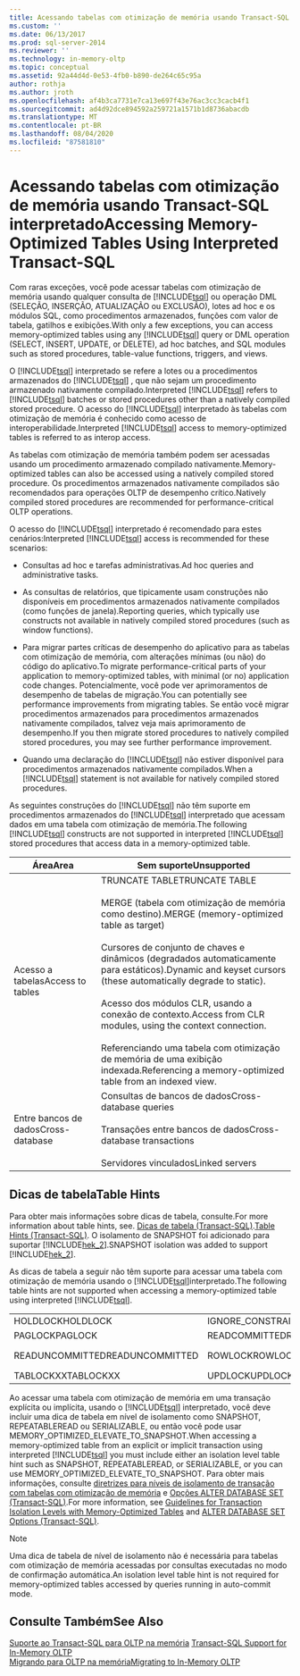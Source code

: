 ```yaml
---
title: Acessando tabelas com otimização de memória usando Transact-SQL interpretado | Microsoft Docs
ms.custom: ''
ms.date: 06/13/2017
ms.prod: sql-server-2014
ms.reviewer: ''
ms.technology: in-memory-oltp
ms.topic: conceptual
ms.assetid: 92a44d4d-0e53-4fb0-b890-de264c65c95a
author: rothja
ms.author: jroth
ms.openlocfilehash: af4b3ca7731e7ca13e697f43e76ac3cc3cacb4f1
ms.sourcegitcommit: ad4d92dce894592a259721a1571b1d8736abacdb
ms.translationtype: MT
ms.contentlocale: pt-BR
ms.lasthandoff: 08/04/2020
ms.locfileid: "87581810"
---
```

# <a name="accessing-memory-optimized-tables-using-interpreted-transact-sql"></a><span data-ttu-id="e8dda-102">Acessando tabelas com otimização de memória usando Transact-SQL interpretado</span><span class="sxs-lookup"><span data-stu-id="e8dda-102">Accessing Memory-Optimized Tables Using Interpreted Transact-SQL</span></span>
  <span data-ttu-id="e8dda-103">Com raras exceções, você pode acessar tabelas com otimização de memória usando qualquer consulta de [!INCLUDE[tsql](../../includes/tsql-md.md)] ou operação DML (SELEÇÃO, INSERÇÃO, ATUALIZAÇÃO ou EXCLUSÃO), lotes ad hoc e os módulos SQL, como procedimentos armazenados, funções com valor de tabela, gatilhos e exibições.</span><span class="sxs-lookup"><span data-stu-id="e8dda-103">With only a few exceptions, you can access memory-optimized tables using any [!INCLUDE[tsql](../../includes/tsql-md.md)] query or DML operation (SELECT, INSERT, UPDATE, or DELETE), ad hoc batches, and SQL modules such as stored procedures, table-value functions, triggers, and views.</span></span>  
  
 <span data-ttu-id="e8dda-104">O [!INCLUDE[tsql](../../includes/tsql-md.md)] interpretado se refere a lotes ou a procedimentos armazenados do [!INCLUDE[tsql](../../includes/tsql-md.md)] , que não sejam um procedimento armazenado nativamente compilado.</span><span class="sxs-lookup"><span data-stu-id="e8dda-104">Interpreted [!INCLUDE[tsql](../../includes/tsql-md.md)] refers to [!INCLUDE[tsql](../../includes/tsql-md.md)] batches or stored procedures other than a natively compiled stored procedure.</span></span> <span data-ttu-id="e8dda-105">O acesso do [!INCLUDE[tsql](../../includes/tsql-md.md)] interpretado às tabelas com otimização de memória é conhecido como acesso de interoperabilidade.</span><span class="sxs-lookup"><span data-stu-id="e8dda-105">Interpreted [!INCLUDE[tsql](../../includes/tsql-md.md)] access to memory-optimized tables is referred to as interop access.</span></span>  
  
 <span data-ttu-id="e8dda-106">As tabelas com otimização de memória também podem ser acessadas usando um procedimento armazenado compilado nativamente.</span><span class="sxs-lookup"><span data-stu-id="e8dda-106">Memory-optimized tables can also be accessed using a natively compiled stored procedure.</span></span> <span data-ttu-id="e8dda-107">Os procedimentos armazenados nativamente compilados são recomendados para operações OLTP de desempenho crítico.</span><span class="sxs-lookup"><span data-stu-id="e8dda-107">Natively compiled stored procedures are recommended for performance-critical OLTP operations.</span></span>  
  
 <span data-ttu-id="e8dda-108">O acesso do [!INCLUDE[tsql](../../includes/tsql-md.md)] interpretado é recomendado para estes cenários:</span><span class="sxs-lookup"><span data-stu-id="e8dda-108">Interpreted [!INCLUDE[tsql](../../includes/tsql-md.md)] access is recommended for these scenarios:</span></span>  
  
-   <span data-ttu-id="e8dda-109">Consultas ad hoc e tarefas administrativas.</span><span class="sxs-lookup"><span data-stu-id="e8dda-109">Ad hoc queries and administrative tasks.</span></span>  
  
-   <span data-ttu-id="e8dda-110">As consultas de relatórios, que tipicamente usam construções não disponíveis em procedimentos armazenados nativamente compilados (como funções de janela).</span><span class="sxs-lookup"><span data-stu-id="e8dda-110">Reporting queries, which typically use constructs not available in natively compiled stored procedures (such as window functions).</span></span>  
  
-   <span data-ttu-id="e8dda-111">Para migrar partes críticas de desempenho do aplicativo para as tabelas com otimização de memória, com alterações mínimas (ou não) do código do aplicativo.</span><span class="sxs-lookup"><span data-stu-id="e8dda-111">To migrate performance-critical parts of your application to memory-optimized tables, with minimal (or no) application code changes.</span></span> <span data-ttu-id="e8dda-112">Potencialmente, você pode ver aprimoramentos de desempenho de tabelas de migração.</span><span class="sxs-lookup"><span data-stu-id="e8dda-112">You can potentially see performance improvements from migrating tables.</span></span> <span data-ttu-id="e8dda-113">Se então você migrar procedimentos armazenados para procedimentos armazenados nativamente compilados, talvez veja mais aprimoramento de desempenho.</span><span class="sxs-lookup"><span data-stu-id="e8dda-113">If you then migrate stored procedures to natively compiled stored procedures, you may see further performance improvement.</span></span>  
  
-   <span data-ttu-id="e8dda-114">Quando uma declaração do [!INCLUDE[tsql](../../includes/tsql-md.md)] não estiver disponível para procedimentos armazenados nativamente compilados.</span><span class="sxs-lookup"><span data-stu-id="e8dda-114">When a [!INCLUDE[tsql](../../includes/tsql-md.md)] statement is not available for natively compiled stored procedures.</span></span>  
  
 <span data-ttu-id="e8dda-115">As seguintes construções do [!INCLUDE[tsql](../../includes/tsql-md.md)] não têm suporte em procedimentos armazenados do [!INCLUDE[tsql](../../includes/tsql-md.md)] interpretado que acessam dados em uma tabela com otimização de memória.</span><span class="sxs-lookup"><span data-stu-id="e8dda-115">The following [!INCLUDE[tsql](../../includes/tsql-md.md)] constructs are not supported in interpreted [!INCLUDE[tsql](../../includes/tsql-md.md)] stored procedures that access data in a memory-optimized table.</span></span>  
  
|<span data-ttu-id="e8dda-116">Área</span><span class="sxs-lookup"><span data-stu-id="e8dda-116">Area</span></span>|<span data-ttu-id="e8dda-117">Sem suporte</span><span class="sxs-lookup"><span data-stu-id="e8dda-117">Unsupported</span></span>|  
|----------|-----------------|  
|<span data-ttu-id="e8dda-118">Acesso a tabelas</span><span class="sxs-lookup"><span data-stu-id="e8dda-118">Access to tables</span></span>|<span data-ttu-id="e8dda-119">TRUNCATE TABLE</span><span class="sxs-lookup"><span data-stu-id="e8dda-119">TRUNCATE TABLE</span></span><br /><br /> <span data-ttu-id="e8dda-120">MERGE (tabela com otimização de memória como destino).</span><span class="sxs-lookup"><span data-stu-id="e8dda-120">MERGE (memory-optimized table as target)</span></span><br /><br /> <span data-ttu-id="e8dda-121">Cursores de conjunto de chaves e dinâmicos (degradados automaticamente para estáticos).</span><span class="sxs-lookup"><span data-stu-id="e8dda-121">Dynamic and keyset cursors (these automatically degrade to static).</span></span><br /><br /> <span data-ttu-id="e8dda-122">Acesso dos módulos CLR, usando a conexão de contexto.</span><span class="sxs-lookup"><span data-stu-id="e8dda-122">Access from CLR modules, using the context connection.</span></span><br /><br /> <span data-ttu-id="e8dda-123">Referenciando uma tabela com otimização de memória de uma exibição indexada.</span><span class="sxs-lookup"><span data-stu-id="e8dda-123">Referencing a memory-optimized table from an indexed view.</span></span>|  
|<span data-ttu-id="e8dda-124">Entre bancos de dados</span><span class="sxs-lookup"><span data-stu-id="e8dda-124">Cross-database</span></span>|<span data-ttu-id="e8dda-125">Consultas de bancos de dados</span><span class="sxs-lookup"><span data-stu-id="e8dda-125">Cross-database queries</span></span><br /><br /> <span data-ttu-id="e8dda-126">Transações entre bancos de dados</span><span class="sxs-lookup"><span data-stu-id="e8dda-126">Cross-database transactions</span></span><br /><br /> <span data-ttu-id="e8dda-127">Servidores vinculados</span><span class="sxs-lookup"><span data-stu-id="e8dda-127">Linked servers</span></span>|  
  
## <a name="table-hints"></a><span data-ttu-id="e8dda-128">Dicas de tabela</span><span class="sxs-lookup"><span data-stu-id="e8dda-128">Table Hints</span></span>  
 <span data-ttu-id="e8dda-129">Para obter mais informações sobre dicas de tabela, consulte.</span><span class="sxs-lookup"><span data-stu-id="e8dda-129">For more information about table hints, see.</span></span> <span data-ttu-id="e8dda-130">[Dicas de tabela &#40;Transact-SQL&#41;](/sql/t-sql/queries/hints-transact-sql-table).</span><span class="sxs-lookup"><span data-stu-id="e8dda-130">[Table Hints &#40;Transact-SQL&#41;](/sql/t-sql/queries/hints-transact-sql-table).</span></span> <span data-ttu-id="e8dda-131">O isolamento de SNAPSHOT foi adicionado para suportar [!INCLUDE[hek_2](../../includes/hek-2-md.md)].</span><span class="sxs-lookup"><span data-stu-id="e8dda-131">SNAPSHOT isolation was added to support [!INCLUDE[hek_2](../../includes/hek-2-md.md)].</span></span>  
  
 <span data-ttu-id="e8dda-132">As dicas de tabela a seguir não têm suporte para acessar uma tabela com otimização de memória usando o [!INCLUDE[tsql](../../includes/tsql-md.md)]interpretado.</span><span class="sxs-lookup"><span data-stu-id="e8dda-132">The following table hints are not supported when accessing a memory-optimized table using interpreted [!INCLUDE[tsql](../../includes/tsql-md.md)].</span></span>  
  
|||||  
|-|-|-|-|  
|<span data-ttu-id="e8dda-133">HOLDLOCK</span><span class="sxs-lookup"><span data-stu-id="e8dda-133">HOLDLOCK</span></span>|<span data-ttu-id="e8dda-134">IGNORE_CONSTRAINTS</span><span class="sxs-lookup"><span data-stu-id="e8dda-134">IGNORE_CONSTRAINTS</span></span>|<span data-ttu-id="e8dda-135">IGNORE_TRIGGERS</span><span class="sxs-lookup"><span data-stu-id="e8dda-135">IGNORE_TRIGGERS</span></span>|<span data-ttu-id="e8dda-136">NOWAIT</span><span class="sxs-lookup"><span data-stu-id="e8dda-136">NOWAIT</span></span>|  
|<span data-ttu-id="e8dda-137">PAGLOCK</span><span class="sxs-lookup"><span data-stu-id="e8dda-137">PAGLOCK</span></span>|<span data-ttu-id="e8dda-138">READCOMMITTED</span><span class="sxs-lookup"><span data-stu-id="e8dda-138">READCOMMITTED</span></span>|<span data-ttu-id="e8dda-139">READCOMMITTEDLOCK</span><span class="sxs-lookup"><span data-stu-id="e8dda-139">READCOMMITTEDLOCK</span></span>|<span data-ttu-id="e8dda-140">READPAST</span><span class="sxs-lookup"><span data-stu-id="e8dda-140">READPAST</span></span>|  
|<span data-ttu-id="e8dda-141">READUNCOMMITTED</span><span class="sxs-lookup"><span data-stu-id="e8dda-141">READUNCOMMITTED</span></span>|<span data-ttu-id="e8dda-142">ROWLOCK</span><span class="sxs-lookup"><span data-stu-id="e8dda-142">ROWLOCK</span></span>|<span data-ttu-id="e8dda-143">SPATIAL_WINDOW_MAX_CELLS = *integer*</span><span class="sxs-lookup"><span data-stu-id="e8dda-143">SPATIAL_WINDOW_MAX_CELLS = *integer*</span></span>|<span data-ttu-id="e8dda-144">TABLOCK</span><span class="sxs-lookup"><span data-stu-id="e8dda-144">TABLOCK</span></span>|  
|<span data-ttu-id="e8dda-145">TABLOCKXX</span><span class="sxs-lookup"><span data-stu-id="e8dda-145">TABLOCKXX</span></span>|<span data-ttu-id="e8dda-146">UPDLOCK</span><span class="sxs-lookup"><span data-stu-id="e8dda-146">UPDLOCK</span></span>|<span data-ttu-id="e8dda-147">XLOCK</span><span class="sxs-lookup"><span data-stu-id="e8dda-147">XLOCK</span></span>||  
  
 <span data-ttu-id="e8dda-148">Ao acessar uma tabela com otimização de memória em uma transação explícita ou implícita, usando o [!INCLUDE[tsql](../../includes/tsql-md.md)] interpretado, você deve incluir uma dica de tabela em nível de isolamento como SNAPSHOT, REPEATABLEREAD ou SERIALIZABLE, ou então você pode usar MEMORY_OPTIMIZED_ELEVATE_TO_SNAPSHOT.</span><span class="sxs-lookup"><span data-stu-id="e8dda-148">When accessing a memory-optimized table from an explicit or implicit transaction using interpreted [!INCLUDE[tsql](../../includes/tsql-md.md)] you must include either an isolation level table hint such as SNAPSHOT, REPEATABLEREAD, or SERIALIZABLE, or you can use MEMORY_OPTIMIZED_ELEVATE_TO_SNAPSHOT.</span></span> <span data-ttu-id="e8dda-149">Para obter mais informações, consulte [diretrizes para níveis de isolamento de transação com tabelas com otimização de memória](memory-optimized-tables.md) e [Opções ALTER DATABASE SET &#40;Transact-SQL&#41;](/sql/t-sql/statements/alter-database-transact-sql-set-options).</span><span class="sxs-lookup"><span data-stu-id="e8dda-149">For more information, see [Guidelines for Transaction Isolation Levels with Memory-Optimized Tables](memory-optimized-tables.md) and [ALTER DATABASE SET Options &#40;Transact-SQL&#41;](/sql/t-sql/statements/alter-database-transact-sql-set-options).</span></span>  
  
> [!NOTE]  
>  <span data-ttu-id="e8dda-150">Uma dica de tabela de nível de isolamento não é necessária para tabelas com otimização de memória acessadas por consultas executadas no modo de confirmação automática.</span><span class="sxs-lookup"><span data-stu-id="e8dda-150">An isolation level table hint is not required for memory-optimized tables accessed by queries running in auto-commit mode.</span></span>  
  
## <a name="see-also"></a><span data-ttu-id="e8dda-151">Consulte Também</span><span class="sxs-lookup"><span data-stu-id="e8dda-151">See Also</span></span>  
 <span data-ttu-id="e8dda-152">[Suporte ao Transact-SQL para OLTP na memória](transact-sql-support-for-in-memory-oltp.md) </span><span class="sxs-lookup"><span data-stu-id="e8dda-152">[Transact-SQL Support for In-Memory OLTP](transact-sql-support-for-in-memory-oltp.md) </span></span>  
 [<span data-ttu-id="e8dda-153">Migrando para OLTP na memória</span><span class="sxs-lookup"><span data-stu-id="e8dda-153">Migrating to In-Memory OLTP</span></span>](migrating-to-in-memory-oltp.md)  
  
  
